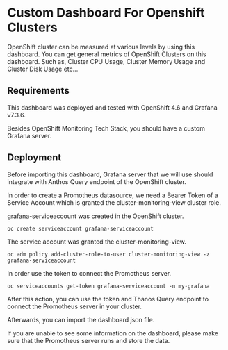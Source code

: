 # Custom Dashboard For Openshift Clusters

OpenShift cluster can be measured at various levels by using this dashboard. You can get general metrics of OpenShift Clusters on this dashboard. Such as, Cluster CPU Usage, Cluster Memory Usage and Cluster Disk Usage etc...

## Requirements

This dashboard was deployed and tested with OpenShift 4.6 and Grafana v7.3.6. 

Besides OpenShift Monitoring Tech Stack, you should have a custom Grafana server.

## Deployment

Before importing this dashboard, Grafana server that we will use should integrate with Anthos Query endpoint of the OpenShift cluster. 

In order to create a Promotheus datasource, we need a Bearer Token of a Service Account which is granted the cluster-monitoring-view cluster role.

grafana-serviceaccount was created in the OpenShift cluster. 

```
oc create serviceaccount grafana-serviceaccount
```
The service account was granted the cluster-monitoring-view.
```
oc adm policy add-cluster-role-to-user cluster-monitoring-view -z grafana-serviceaccount
```
In order use the token to connect the Promotheus server. 
```
oc serviceaccounts get-token grafana-serviceaccount -n my-grafana
```

After this action, you can use the token and Thanos Query endpoint to connect the Promotheus server in your cluster. 

Afterwards, you can import the dashboard json file. 

If you are unable to see some information on the dashboard, please make sure that the Promotheus server runs and store the data.